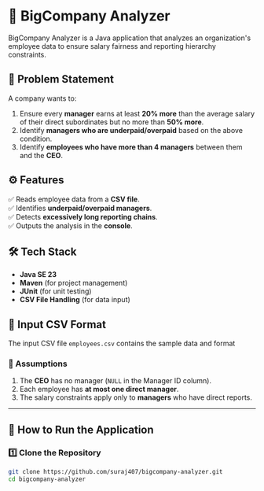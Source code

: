 # 🚀 BigCompany Analyzer

BigCompany Analyzer is a Java application that analyzes an organization's employee data to ensure salary fairness and reporting hierarchy constraints.

## 📌 Problem Statement
A company wants to:
1. Ensure every **manager** earns at least **20% more** than the average salary of their direct subordinates but no more than **50% more**.
2. Identify **managers who are underpaid/overpaid** based on the above condition.
3. Identify **employees who have more than 4 managers** between them and the **CEO**.

## ⚙️ Features
✅ Reads employee data from a **CSV file**.  
✅ Identifies **underpaid/overpaid managers**.  
✅ Detects **excessively long reporting chains**.  
✅ Outputs the analysis in the **console**.

## 🛠️ Tech Stack
- **Java SE 23**
- **Maven** (for project management)
- **JUnit** (for unit testing)
- **CSV File Handling** (for data input)

## 📜 Input CSV Format
The input CSV file `employees.csv` contains the sample data and format

### 📌 Assumptions
1. The **CEO** has no manager (`NULL` in the Manager ID column).
2. Each employee has **at most one direct manager**.
3. The salary constraints apply only to **managers** who have direct reports.

---

## 🚀 How to Run the Application
### **1️⃣ Clone the Repository**
```sh
git clone https://github.com/suraj407/bigcompany-analyzer.git
cd bigcompany-analyzer
